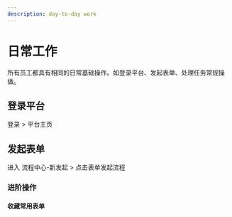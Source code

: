 ```yaml
---
description: day-to-day work
---
```


# 日常工作

所有员工都具有相同的日常基础操作。如登录平台、发起表单、处理任务常规操做。

## 登录平台

登录 &gt; 平台主页

## 发起表单

进入 流程中心-新发起 &gt; 点击表单发起流程

### 进阶操作

#### 收藏常用表单

 

